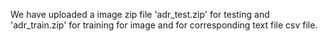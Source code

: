 We have uploaded a image zip file 'adr_test.zip' for testing and 'adr_train.zip' for training for image and for corresponding text file csv file.
